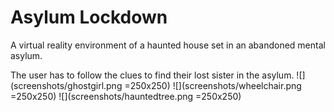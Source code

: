 # Asylum Lockdown
A virtual reality environment of a haunted house set in an abandoned mental asylum.

The user has to follow the clues to find their lost sister in the asylum. 
![](screenshots/ghostgirl.png =250x250) ![](screenshots/wheelchair.png =250x250) ![](screenshots/hauntedtree.png =250x250)
